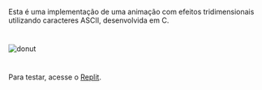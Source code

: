 Esta é uma implementação de uma animação com efeitos tridimensionais utilizando caracteres ASCII, desenvolvida em C.

#

![donut](https://github.com/humbertofarrapo/spinning_donut/assets/105745727/1c5d07a1-2297-4342-9367-f8bf41c7c9f8)


#
Para testar, acesse o [Replit](https://replit.com/@humbertofarrapo/spinningdonut#main.c).
